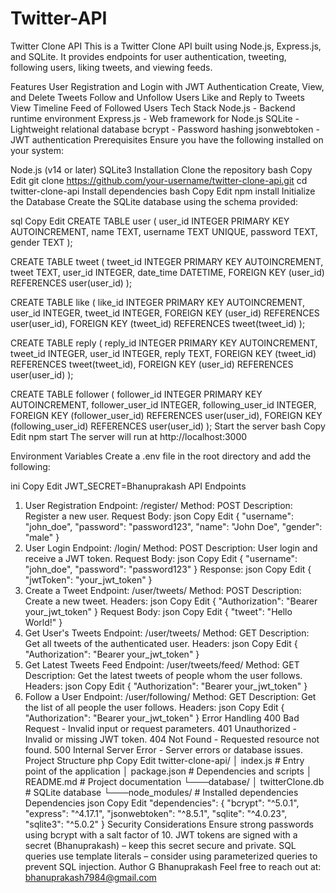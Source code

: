 # Twitter-API

Twitter Clone API
This is a Twitter Clone API built using Node.js, Express.js, and SQLite. It provides endpoints for user authentication, tweeting, following users, liking tweets, and viewing feeds.

Features
User Registration and Login with JWT Authentication
Create, View, and Delete Tweets
Follow and Unfollow Users
Like and Reply to Tweets
View Timeline Feed of Followed Users
Tech Stack
Node.js - Backend runtime environment
Express.js - Web framework for Node.js
SQLite - Lightweight relational database
bcrypt - Password hashing
jsonwebtoken - JWT authentication
Prerequisites
Ensure you have the following installed on your system:

Node.js (v14 or later)
SQLite3
Installation
Clone the repository
bash
Copy
Edit
git clone https://github.com/your-username/twitter-clone-api.git
cd twitter-clone-api
Install dependencies
bash
Copy
Edit
npm install
Initialize the Database
Create the SQLite database using the schema provided:

sql
Copy
Edit
CREATE TABLE user (
  user_id INTEGER PRIMARY KEY AUTOINCREMENT,
  name TEXT,
  username TEXT UNIQUE,
  password TEXT,
  gender TEXT
);

CREATE TABLE tweet (
  tweet_id INTEGER PRIMARY KEY AUTOINCREMENT,
  tweet TEXT,
  user_id INTEGER,
  date_time DATETIME,
  FOREIGN KEY (user_id) REFERENCES user(user_id)
);

CREATE TABLE like (
  like_id INTEGER PRIMARY KEY AUTOINCREMENT,
  user_id INTEGER,
  tweet_id INTEGER,
  FOREIGN KEY (user_id) REFERENCES user(user_id),
  FOREIGN KEY (tweet_id) REFERENCES tweet(tweet_id)
);

CREATE TABLE reply (
  reply_id INTEGER PRIMARY KEY AUTOINCREMENT,
  tweet_id INTEGER,
  user_id INTEGER,
  reply TEXT,
  FOREIGN KEY (tweet_id) REFERENCES tweet(tweet_id),
  FOREIGN KEY (user_id) REFERENCES user(user_id)
);

CREATE TABLE follower (
  follower_id INTEGER PRIMARY KEY AUTOINCREMENT,
  follower_user_id INTEGER,
  following_user_id INTEGER,
  FOREIGN KEY (follower_user_id) REFERENCES user(user_id),
  FOREIGN KEY (following_user_id) REFERENCES user(user_id)
);
Start the server
bash
Copy
Edit
npm start
The server will run at http://localhost:3000

Environment Variables
Create a .env file in the root directory and add the following:

ini
Copy
Edit
JWT_SECRET=Bhanuprakash
API Endpoints
1. User Registration
Endpoint: /register/
Method: POST
Description: Register a new user.
Request Body:
json
Copy
Edit
{
  "username": "john_doe",
  "password": "password123",
  "name": "John Doe",
  "gender": "male"
}
2. User Login
Endpoint: /login/
Method: POST
Description: User login and receive a JWT token.
Request Body:
json
Copy
Edit
{
  "username": "john_doe",
  "password": "password123"
}
Response:
json
Copy
Edit
{
  "jwtToken": "your_jwt_token"
}
3. Create a Tweet
Endpoint: /user/tweets/
Method: POST
Description: Create a new tweet.
Headers:
json
Copy
Edit
{
  "Authorization": "Bearer your_jwt_token"
}
Request Body:
json
Copy
Edit
{
  "tweet": "Hello World!"
}
4. Get User's Tweets
Endpoint: /user/tweets/
Method: GET
Description: Get all tweets of the authenticated user.
Headers:
json
Copy
Edit
{
  "Authorization": "Bearer your_jwt_token"
}
5. Get Latest Tweets Feed
Endpoint: /user/tweets/feed/
Method: GET
Description: Get the latest tweets of people whom the user follows.
Headers:
json
Copy
Edit
{
  "Authorization": "Bearer your_jwt_token"
}
6. Follow a User
Endpoint: /user/following/
Method: GET
Description: Get the list of all people the user follows.
Headers:
json
Copy
Edit
{
  "Authorization": "Bearer your_jwt_token"
}
Error Handling
400 Bad Request - Invalid input or request parameters.
401 Unauthorized - Invalid or missing JWT token.
404 Not Found - Requested resource not found.
500 Internal Server Error - Server errors or database issues.
Project Structure
php
Copy
Edit
twitter-clone-api/
│   index.js         # Entry point of the application
│   package.json     # Dependencies and scripts
│   README.md        # Project documentation
└───database/
│       twitterClone.db  # SQLite database
└───node_modules/    # Installed dependencies
Dependencies
json
Copy
Edit
"dependencies": {
  "bcrypt": "^5.0.1",
  "express": "^4.17.1",
  "jsonwebtoken": "^8.5.1",
  "sqlite": "^4.0.23",
  "sqlite3": "^5.0.2"
}
Security Considerations
Ensure strong passwords using bcrypt with a salt factor of 10.
JWT tokens are signed with a secret (Bhanuprakash) – keep this secret secure and private.
SQL queries use template literals – consider using parameterized queries to prevent SQL injection.
Author
G Bhanuprakash
Feel free to reach out at: bhanuprakash7984@gmail.com
